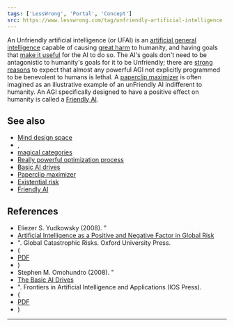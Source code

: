 ```yaml
---
tags: ['LessWrong', 'Portal', 'Concept']
src: https://www.lesswrong.com/tag/unfriendly-artificial-intelligence
---
```


An Unfriendly artificial intelligence (or UFAI) is an [artificial general intelligence](https://www.lesswrong.com/tag/artificial-general-intelligence) capable of causing [great harm](https://www.lesswrong.com/tag/existential-risk) to humanity, and having goals that [make it useful](https://wiki.lesswrong.com/wiki/Instrumental_values) for the AI to do so. The AI's goals don't need to be antagonistic to humanity's goals for it to be Unfriendly; there are [strong reasons](https://www.lesswrong.com/tag/instrumental-convergence) to expect that almost any powerful AGI not explicitly programmed to be benevolent to humans is lethal. A [paperclip maximizer](https://www.lesswrong.com/tag/paperclip-maximizer) is often imagined as an illustrative example of an unFriendly AI indifferent to humanity. An AGI specifically designed to have a positive effect on humanity is called a [Friendly AI](https://wiki.lesswrong.com/wiki/Friendly_AI).

## See also
- [Mind design space](https://www.lesswrong.com/tag/mind-design-space)
- , 
- [magical categories](https://www.lesswrong.com/tag/magical-categories)
- [Really powerful optimization process](https://www.lesswrong.com/tag/really-powerful-optimization-process)
- [Basic AI drives](https://www.lesswrong.com/tag/instrumental-convergence)
- [Paperclip maximizer](https://www.lesswrong.com/tag/paperclip-maximizer)
- [Existential risk](https://www.lesswrong.com/tag/existential-risk)
- [Friendly AI](https://wiki.lesswrong.com/wiki/Friendly_AI)

## References
- Eliezer S. Yudkowsky (2008). "
- [Artificial Intelligence as a Positive and Negative Factor in Global Risk](https://yudkowsky.net/singularity/ai-risk/)
- ". Global Catastrophic Risks. Oxford University Press. 
- (
- [PDF](http://intelligence.org/files/AIPosNegFactor.pdf)
- )
- Stephen M. Omohundro (2008). "
- [The Basic AI Drives](https://selfawaresystems.com/2007/11/30/paper-on-the-basic-ai-drives/)
- ". Frontiers in Artificial Intelligence and Applications (IOS Press). 
- (
- [PDF](http://selfawaresystems.files.wordpress.com/2008/01/ai_drives_final.pdf)
- )



---

